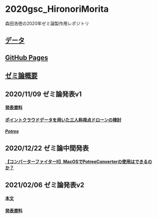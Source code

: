 # 2020gsc_HironoriMorita
森田浩徳の2020年ゼミ論製作用レポジトリ


## [データ](potree-1.8/examples/Shizuoka/shizuoka.html)

## [GitHub Pages](https://furuhashilab.github.io/2020gsc_HironoriMorita/)

## [ゼミ論概要](https://docs.google.com/document/d/1vzwxvp3MQIKqN1O6vI9nQqXiHlTejMbRFksKjbU2Gmo/edit#)

## 2020/11/09 ゼミ論発表v1
#### [発表資料](https://speakerdeck.com/22hero1072/pointokuraudodetawoyong-itasan-ren-cheng-shi-dian-doronfalsejian-tao)

#### [ポイントクラウドデータを用いた三人称視点ドローンの検討](https://medium.com/furuhashilab/%E3%83%9D%E3%82%A4%E3%83%B3%E3%83%88%E3%82%AF%E3%83%A9%E3%82%A6%E3%83%89%E3%83%87%E3%83%BC%E3%82%BF%E3%82%92%E7%94%A8%E3%81%84%E3%81%9F%E4%B8%89%E4%BA%BA%E7%A7%B0%E8%A6%96%E7%82%B9%E3%83%89%E3%83%AD%E3%83%BC%E3%83%B3%E3%81%AE%E6%A4%9C%E8%A8%8E-1b9a0ceff67a)

##### [Potree](https://github.com/potree)

## 2020/12/22 ゼミ論中間発表
#### [【コンバーターファイターⅡ】MacOSでPotreeConverterの使用はできるのか？](https://medium.com/furuhashilab/%E3%82%B3%E3%83%B3%E3%83%90%E3%83%BC%E3%82%BF%E3%83%BC%E3%83%95%E3%82%A1%E3%82%A4%E3%82%BF%E3%83%BC%E2%85%B1-macos%E3%81%A7potreeconverter%E3%81%AE%E4%BD%BF%E7%94%A8%E3%81%AF%E3%81%A7%E3%81%8D%E3%82%8B%E3%81%AE%E3%81%8B-16e2891a83ed)

## 2021/02/06 ゼミ論発表v2
#### [本文](docs/graduation_thesis.md)

#### [発表資料](https://speakerdeck.com/22hero1072/pointokuraudodetawoyong-itasan-ren-cheng-shi-dian-doronfalseti-an)
